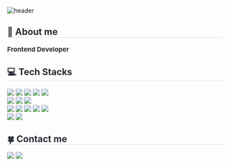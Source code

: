 <!-- Header -->
![header](https://capsule-render.vercel.app/api?type=blur&height=200&text=⁎⭑⛧꙳⭒☪︎⭒꙳⛧＊⭑)
<!-- Body -->
<div style="text-align: left;">
  <h2 style="border-bottom: 1px solid #d8dee4; color: #282d33;"> 👋 About me </h2>  
  <div style="font-weight: 700; font-size: 15px; text-align: left; color: #282d33;"> Frontend Developer </div> 
   
  <h2 style="border-bottom: 1px solid #d8dee4; color: #282d33;"> 💻 Tech Stacks </h2>
    <img src="https://img.shields.io/badge/React-61DAFB?style=flat&logo=React&logoColor=white">
    <img src="https://img.shields.io/badge/TypeScript-3178C6?style=flat&logo=TypeScript&logoColor=white">
    <img src="https://img.shields.io/badge/Next.js-000000?style=flat&logo=Next.js&logoColor=white">
    <img src="https://img.shields.io/badge/Javascript-F7DF1E?style=flat&logo=Javascript&logoColor=white">
    <img src="https://img.shields.io/badge/HTML5-E34F26?style=flat&logo=HTML5&logoColor=white">
    <br/>
    <img src="https://img.shields.io/badge/TailwindCSS-06B6D4?style=flat&logo=tailwindcss&logoColor=white">
    <img src="https://img.shields.io/badge/Sass-CC6699?style=flat&logo=Sass&logoColor=white">
    <img src="https://img.shields.io/badge/CSS3-1572B6?style=flat&logo=CSS3&logoColor=white">
    <br/>
    <img src="https://img.shields.io/badge/Eslint-4B32C3?style=flat&logo=Eslint&logoColor=white">
    <img src="https://img.shields.io/badge/Prettier-F7B93E?style=flat&logo=Prettier&logoColor=white">
    <img src="https://img.shields.io/badge/Figma-F24E1E?style=flat&logo=Figma&logoColor=white">
    <img src="https://img.shields.io/badge/Git-F05032?style=flat&logo=Git&logoColor=white">
    <img src="https://img.shields.io/badge/Github-181717?style=flat&logo=Github&logoColor=white">
    <br/>
    <img src="https://img.shields.io/badge/Netlify-00C7B7?style=flat&logo=Netlify&logoColor=white">
    <img src="https://img.shields.io/badge/Vercel-000000?style=flat&logo=Vercel&logoColor=white">
  
  <h2 style="border-bottom: 1px solid #d8dee4; color: #282d33;"> 🍀 Contact me </h2> 
  <a href=https://velog.io/@ocean423> <img src="https://img.shields.io/badge/Velog-20C997?style=flat&logo=Velog&logoColor=white&link=https://velog.io/@ocean423"></a>
  <a href=mailto:ssh0040233@gmail.com> <img src="https://img.shields.io/badge/Gmail-EA4335?style=flat&logo=Gmail&logoColor=white&link=mailto:ssh0040233@gmail.com"></a>
  <br/><br/>
</div>
